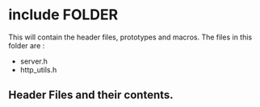 # include FOLDER
This will contain the header files, prototypes and macros.
The files in this folder are :
- server.h
- http_utils.h


## Header Files and their contents.